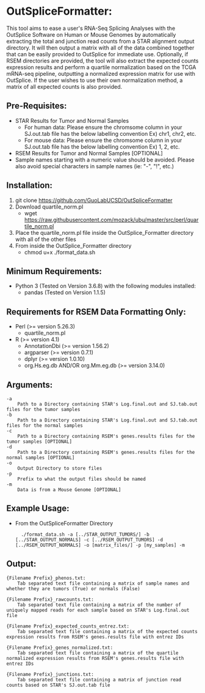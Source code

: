 # OutSpliceFormatter:
This tool aims to ease a user's RNA-Seq Splicing Analyses with the OutSplice Software on Human or Mouse Genomes by automatically extracting the total and junction read counts from a STAR alignment output directory. It will then output a matrix with all of the data combined together that can be easily provided to OutSplice for immediate use. Optionally, if RSEM directories are provided, the tool will also extract the expected counts expression results and perform a quartile normalization based on the TCGA mRNA-seq pipeline, outputting a normalized expression matrix for use with OutSplice. If the user wishes to use their own normalization method, a matrix of all expected counts is also provided.


## Pre-Requisites:
 * STAR Results for Tumor and Normal Samples
	* For human data: Please ensure the chromsome column in your SJ.out.tab file has the below labelling convention
				Ex) chr1, chr2, etc.
	* For mouse data: Please ensure the chromsome column in your SJ.out.tab file has the below labelling convention
				Ex) 1, 2, etc.
 * RSEM Results for Tumor and Normal Samples [OPTIONAL]
 * Sample names starting with a numeric value should be avoided. Please also avoid special characters in sample names (ie: "-", "!", etc.)
	

## Installation:
 1. git clone https://github.com/GuoLabUCSD/OutSpliceFormatter
 2. Download quartile_norm.pl
  	* wget https://raw.githubusercontent.com/mozack/ubu/master/src/perl/quartile_norm.pl
 4. Place the quartile_norm.pl file inside the OutSplice_Formatter directory with all of the other files
 5. From inside the OutSplice_Formatter directory
	* chmod u+x ./format_data.sh


## Minimum Requirements:
 * Python 3 (Tested on Version 3.6.8) with the following modules installed:
	* pandas (Tested on Version 1.1.5)


## Requirements for RSEM Data Formatting Only:
 * Perl (>= version 5.26.3)
	* quartile_norm.pl
 * R (>= version 4.1)
	* AnnotationDbi (>= version 1.56.2)
	* argparser (>= version 0.7.1)
	* dplyr (>= version 1.0.10)
	* org.Hs.eg.db AND/OR org.Mm.eg.db (>= version 3.14.0)


## Arguments:

	-a      
		Path to a Directory containing STAR's Log.final.out and SJ.tab.out files for the tumor samples
	-b      
		Path to a Directory containing STAR's Log.final.out and SJ.tab.out files for the normal samples
	-c      
		Path to a Directory containing RSEM's genes.results files for the tumor samples [OPTIONAL]
	-d      
		Path to a Directory containing RSEM's genes.results files for the normal samples [OPTIONAL]
	-o      
		Output Directory to store files
	-p      
		Prefix to what the output files should be named
	-m      
		Data is from a Mouse Genome [OPTIONAL]


## Example Usage:
* From the OutSpliceFormatter Directory

		./format_data.sh -a [../STAR_OUTPUT_TUMORS/] -b [../STAR_OUTPUT_NORMALS] -c [../RSEM_OUTPUT_TUMORS] -d [../RSEM_OUTPUT_NORMALS] -o [matrix_files/] -p [my_samples] -m


## Output:
	{Filename Prefix}_phenos.txt:
		Tab separated text file containing a matrix of sample names and whether they are tumors (True) or normals (False)
	
	{Filename Prefix}_rawcounts.txt:
		Tab separated text file containing a matrix of the number of uniquely mapped reads for each sample based on STAR's Log.final.out file

	{Filename Prefix}_expected_counts_entrez.txt:
		Tab separated text file containing a matrix of the expected counts expression results from RSEM's genes.results file with entrez IDs

	{Filename Prefix}_genes_normalized.txt:
		Tab separated text file containing a matrix of the quartile normalized expression results from RSEM's genes.results file with entrez IDs

	{Filename Prefix}_junctions.txt:
		Tab separated text file containing a matrix of junction read counts based on STAR's SJ.out.tab file
